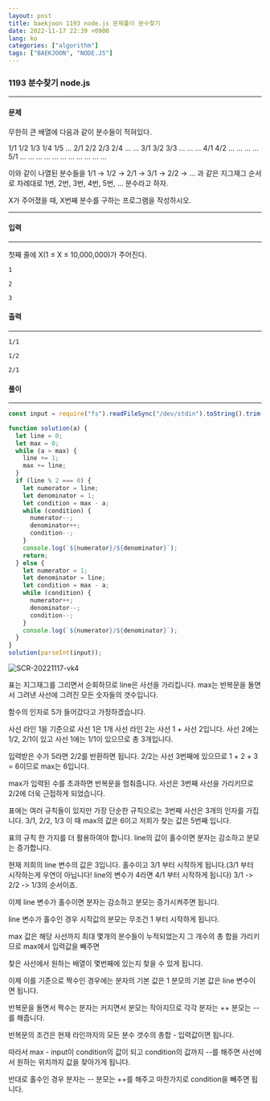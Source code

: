 ```yaml
---
layout: post
title: baekjoon 1193 node.js 문제풀이 분수찾기
date: 2022-11-17 22:39 +0900
lang: ko
categories: ["algorithm"]
tags: ["BAEKJOON", "NODE.JS"]
---
```


###  1193 분수찾기 node.js 

--- 

#### 문제 

무한히 큰 배열에 다음과 같이 분수들이 적혀있다.

1/1	1/2	1/3	1/4	1/5	…
2/1	2/2	2/3	2/4	…	…
3/1	3/2	3/3	…	…	…
4/1	4/2	…	…	…	…
5/1	…	…	…	…	…
…	…	…	…	…	…

이와 같이 나열된 분수들을 1/1 → 1/2 → 2/1 → 3/1 → 2/2 → … 과 같은 지그재그 순서로 차례대로 1번, 2번, 3번, 4번, 5번, … 분수라고 하자.

X가 주어졌을 때, X번째 분수를 구하는 프로그램을 작성하시오.

--- 

#### 입력
--- 
첫째 줄에 X(1 ≤ X ≤ 10,000,000)가 주어진다.
```
1
```
```
2
```
```
3
```
#### 출력
--- 

```
1/1
```
```
1/2
```
```
2/1
```
#### 풀이
--- 

```js
const input = require("fs").readFileSync("/dev/stdin").toString().trim();

function solution(a) {
  let line = 0;
  let max = 0;
  while (a > max) {
    line += 1;
    max += line;
  }
  if (line % 2 === 0) {
    let numerator = line;
    let denominator = 1;
    let condition = max - a;
    while (condition) {
      numerator--;
      denominator++;
      condition--;
    }
    console.log(`${numerator}/${denominator}`);
    return;
  } else {
    let numerator = 1;
    let denominator = line;
    let condition = max - a;
    while (condition) {
      numerator++;
      denominator--;
      condition--;
    }
    console.log(`${numerator}/${denominator}`);
  }
}
solution(parseInt(input));


```
![SCR-20221117-vk4](https://user-images.githubusercontent.com/80259925/202482097-3affa138-06c9-43b6-a0ed-1706659cbe11.png)

 표는 지그재그를 그리면서 순회하므로 line은 사선을 가리킵니다.
  max는 반복문을 돌면서 그려낸 사선에 그려진 모든 숫자들의 갯수입니다.
 
  함수의 인자로 5가 들어갔다고 가정하겠습니다.
 
  사선 라인 1을 기준으로 사선 1은 1개
  사선 라인 2는 사선 1 + 사선 2입니다. 사선 2에는 1/2, 2/1이 있고 사선 1에는 1/1이 있으므로 총 3개입니다.
 
  입력받은 수가 5라면 2/2를 반환하면 됩니다. 2/2는 사선 3번째에 있으므로 1 + 2 + 3 = 6이므로 max는 6입니다.

  max가 입력된 수를 초과하면 반복문을 멈춰줍니다. 사선은 3번째 사선을 가리키므로 2/2에 더욱 근접하게 되었습니다.
 
  표에는 여러 규칙들이 있지만 가장 단순한 규칙으로는 3번째 사선은 3개의 인자를 가집니다. 3/1, 2/2, 1/3
  이 때 max의 값은 6이고 저희가 찾는 값은 5번째 입니다.
 
  표의 규칙 한 가지를 더 활용하여야 합니다. line의 값이 홀수이면 분자는 감소하고 분모는 증가합니다.
 
  현재 저희의 line 변수의 값은 3입니다. 홀수이고 3/1 부터 시작하게 됩니다.(3/1 부터 시작하는게 우연이 아닙니다! line의 변수가 4라면 4/1 부터 시작하게 됩니다)
  3/1 -> 2/2 -> 1/3의 순서이죠.
 
  이제 line 변수가 홀수이면 분자는 감소하고 분모는 증가시켜주면 됩니다.

  line 변수가 홀수인 경우 시작값의 분모는 무조건 1 부터 시작하게 됩니다.
 
  max 값은 해당 사선까지 최대 몇개의 분수들이 누적되었는지 그 개수의 총 합을 가리키므로 max에서 입력값을 빼주면

  찾은 사선에서 원하는 배열이 몇번째에 있는지 찾을 수 있게 됩니다.
 
  이제 이를 기준으로 짝수인 경우에는 분자의 기본 값은 1 분모의 기본 값은 line 변수이면 됩니다.

  반복문을 돌면서 짝수는 분자는 커지면서 분모는 작아지므로 각각 분자는 ++ 분모는 --를 해줍니다.

  반복문의 조건은 현재 라인까지의 모든 분수 갯수의 총합 - 입력값이면 됩니다.

  따라서 max - input이 condition의 값이 되고 condition의 값까지 --를 해주면 사선에서 원하는 위치까지 값을 찾아가게 됩니다.
 
  반대로 홀수인 경우 분자는 -- 분모는 ++를 해주고 마찬가지로 condition을 빼주면 됩니다.


